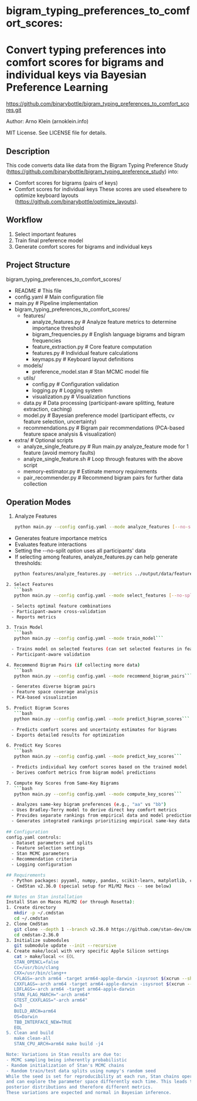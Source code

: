 
# bigram_typing_preferences_to_comfort_scores: 
Convert typing preferences into comfort scores for bigrams 
and individual keys via Bayesian Preference Learning
================================================================================

https://github.com/binarybottle/bigram_typing_preferences_to_comfort_scores.git

Author: Arno Klein (arnoklein.info)

MIT License. See LICENSE file for details.

## Description
This code converts data like data from the Bigram Typing Preference Study 
(https://github.com/binarybottle/bigram_typing_preference_study) into:
- Comfort scores for bigrams (pairs of keys)
- Comfort scores for individual keys
These scores are used elsewhere to optimize keyboard layouts 
(https://github.com/binarybottle/optimize_layouts).

## Workflow
1. Select important features
2. Train final preference model
3. Generate comfort scores for bigrams and individual keys

## Project Structure
bigram_typing_preferences_to_comfort_scores/                           
- README                    # This file
- config.yaml               # Main configuration file
- main.py                   # Pipeline implementation
- bigram_typing_preferences_to_comfort_scores/                       
   - features/                  
       - analyze_features.py    # Analyze feature metrics to determine importance threshold
       - bigram_frequencies.py  # English language bigrams and bigram frequencies
       - feature_extraction.py  # Core feature computation
       - features.py            # Individual feature calculations
       - keymaps.py             # Keyboard layout definitions
   - models/                  
       - preference_model.stan  # Stan MCMC model file
   - utils/                     
       - config.py              # Configuration validation
       - logging.py             # Logging system
       - visualization.py       # Visualization functions
   - data.py                  # Data processing (participant-aware splitting, feature extraction, caching)
   - model.py                 # Bayesian preference model (participant effects, cv feature selection, uncertainty)
   - recommendations.py       # Bigram pair recommendations (PCA-based feature space analysis & visualization)
- extra/                    # Optional scripts
  - analyze_single_feature.py # Run main.py analyze_feature mode for 1 feature (avoid memory faults)
  - analyze_single_feature.sh # Loop through features with the above script
  - memory-estimator.py       # Estimate memory requirements   
  - pair_recommender.py       # Recommend bigram pairs for further data collection

## Operation Modes
1. Analyze Features
   ```bash
   python main.py --config config.yaml --mode analyze_features [--no-split]```

  - Generates feature importance metrics
  - Evaluates feature interactions
  - Setting the --no-split option uses all participants' data
  - If selecting among features, analyze_features.py can help generate thresholds:

```bash
   python features/analyze_features.py --metrics ../output/data/feature_metrics.csv```

2. Select Features
   ```bash
   python main.py --config config.yaml --mode select_features [--no-split]```

  - Selects optimal feature combinations
  - Participant-aware cross-validation
  - Reports metrics

3. Train Model
   ```bash
   python main.py --config config.yaml --mode train_model```

  - Trains model on selected features (can set selected features in feature_metrics.csv from step 1)
  - Participant-aware validation

4. Recommend Bigram Pairs (if collecting more data)
   ```bash
   python main.py --config config.yaml --mode recommend_bigram_pairs```

  - Generates diverse bigram pairs
  - Feature space coverage analysis
  - PCA-based visualization

5. Predict Bigram Scores
   ```bash
   python main.py --config config.yaml --mode predict_bigram_scores```

  - Predicts comfort scores and uncertainty estimates for bigrams
  - Exports detailed results for optimization

6. Predict Key Scores
   ```bash
   python main.py --config config.yaml --mode predict_key_scores```

  - Predicts individual key comfort scores based on the trained model
  - Derives comfort metrics from bigram model predictions

7. Compute Key Scores from Same-Key Bigrams
   ```bash
   python main.py --config config.yaml --mode compute_key_scores```

  - Analyzes same-key bigram preferences (e.g., "aa" vs "bb")
  - Uses Bradley-Terry model to derive direct key comfort metrics
  - Provides separate rankings from empirical data and model predictions
  - Generates integrated rankings prioritizing empirical same-key data
  
## Configuration
config.yaml controls:
  - Dataset parameters and splits
  - Feature selection settings
  - Stan MCMC parameters
  - Recommendation criteria
  - Logging configuration

## Requirements
  - Python packages: pyyaml, numpy, pandas, scikit-learn, matplotlib, cmdstanpy, adjustText, pydantic, tenacity
  - CmdStan v2.36.0 (special setup for M1/M2 Macs -- see below)

## Notes on Stan installation
Install Stan on Macos M1/M2 (or through Rosetta):
1. Create directory
   mkdir -p ~/.cmdstan
   cd ~/.cmdstan
2. Clone CmdStan
   git clone --depth 1 --branch v2.36.0 https://github.com/stan-dev/cmdstan.git cmdstan-2.36.0
   cd cmdstan-2.36.0
3. Initialize submodules
   git submodule update --init --recursive
4. Create make/local with very specific Apple Silicon settings
   cat > make/local << EOL
   STAN_OPENCL=false
   CC=/usr/bin/clang
   CXX=/usr/bin/clang++
   CFLAGS=-arch arm64 -target arm64-apple-darwin -isysroot $(xcrun --show-sdk-path)
   CXXFLAGS=-arch arm64 -target arm64-apple-darwin -isysroot $(xcrun --show-sdk-path)
   LDFLAGS=-arch arm64 -target arm64-apple-darwin
   STAN_FLAG_MARCH="-arch arm64"
   GTEST_CXXFLAGS="-arch arm64"
   O=3
   BUILD_ARCH=arm64
   OS=Darwin
   TBB_INTERFACE_NEW=TRUE
   EOL
5. Clean and build
   make clean-all
   STAN_CPU_ARCH=arm64 make build -j4

Note: Variations in Stan results are due to:
- MCMC sampling being inherently probabilistic
- Random initialization of Stan's MCMC chains
- Random train/test data splits using numpy's random seed
While the seed is set for reproducibility at each run, Stan chains operate independently 
and can explore the parameter space differently each time. This leads to slightly different 
posterior distributions and therefore different metrics.
These variations are expected and normal in Bayesian inference.

